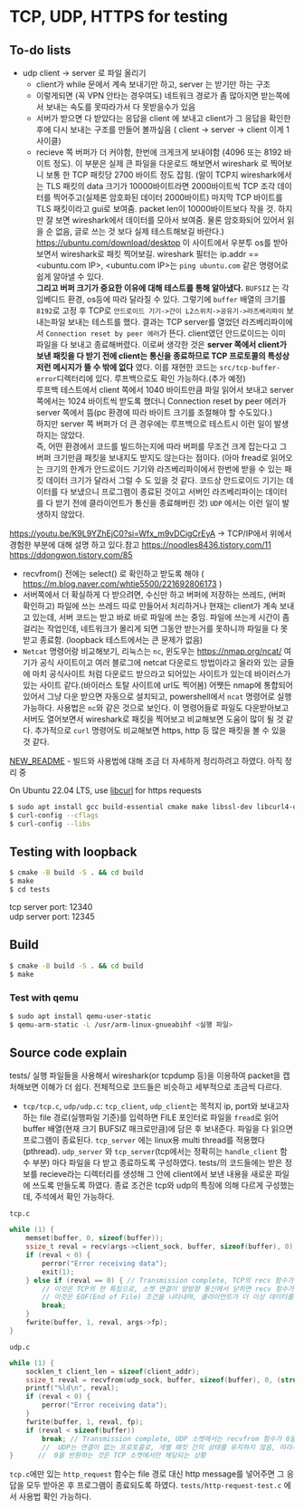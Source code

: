 # TCP, UDP, HTTPS for testing

## To-do lists
- udp client -> server 로 파일 올리기
    - client가 while 문에서 계속 보내기만 하고, server 는 받기만 하는 구조
    - 이렇게되면 (꼭 VPN 안타는 경우여도) 네트워크 경로가 좀 많아지면 받는쪽에서 보내는 속도를 못따라가서 다 못받을수가 있음
    - 서버가 받으면 다 받았다는 응답을 client 에 보내고 client가 그 응답을 확인한 후에 다시 보내는 구조를 만들어 볼까싶음 ( client -> server -> client 이게 1사이클)
    - recieve 쪽 버퍼가 더 커야함, 한번에 크게크게 보내야함 (4096 또는 8192 바이트 정도). 이 부분은 실제 큰 파일을 다운로드 해보면서 wireshark 로 찍어보니 보통 한 TCP 패킷당 2700 바이트 정도 잡힘. (말이 TCP지 wireshark에서는 TLS 패킷의 data 크기가 10000바이트라면 2000바이트씩 TCP 조각 데이터를 찍어주고(실제론 암호화된 데이터 2000바이트) 마지막 TCP 바이트를 TLS 패킷이라고 gui로 보여줌. packet len이 10000바이트보다 작을 것. 하지만 잘 보면 wireshark에서 데이터를 모아서 보여줌. 물론 암호화되어 있어서 읽을 순 없음, 글로 쓰는 것 보다 실제 테스트해보길 바란다.) https://ubuntu.com/download/desktop 이 사이트에서 우분투 os를 받아보면서 wireshark로 패킷 찍어보길. wireshark 필터는 ip.addr == <ubuntu.com IP>, <ubuntu.com IP>는 `ping ubuntu.com` 같은 명령어로 쉽게 알아낼 수 있다. \
    **그리고 버퍼 크기가 중요한 이유에 대해 테스트를 통해 알아냈다.** `BUFSIZ` 는 각 임베디드 환경, os등에 따라 달라질 수 있다. 그렇기에 `buffer` 배열의 크기를 `8192`로 고정 후 TCP로 `안드로이드 기기->간이 L2스위치->공유기->라즈베리파이` 보내는파일 보내는 테스트를 했다. 결과는 TCP server를 열었던 라즈베리파이에서 `Connection reset by peer 에러`가 뜬다. client였던 안드로이드는 이미 파일을 다 보내고 종료해버렸다. 이로써 생각한 것은 **server 쪽에서 client가 보낸 패킷을 다 받기 전에 client는 통신을 종료하므로 TCP 프로토콜의 특성상 저런 메시지가 뜰 수 밖에 없다** 였다. 이를 재현한 코드는 `src/tcp-buffer-error`디렉터리에 있다. 루프백으로도 확인 가능하다.(추가 예정)\
    루프백 테스트에서 client 쪽에서 1040 바이트만큼 파일 읽어서 보내고 server 쪽에서는 1024 바이트씩 받도록 했더니 Connection reset by peer 에러가 server 쪽에서 뜸(pc 환경에 따라 바이트 크기를 조절해야 할 수도있다.)\
    하지만 server 쪽 버퍼가 더 큰 경우에는 루프백으로 테스트시 이런 일이 발생하지는 않았다.\
    즉, 어떤 환경에서 코드를 빌드하는지에 따라 버퍼를 무조건 크게 잡는다고 그 버퍼 크기만큼 패킷을 보내지도 받지도 않는다는 점이다. (아마 fread로 읽어오는 크기의 한계가 안드로이드 기기와 라즈베리파이에서 한번에 받을 수 있는 패킷 데이터 크기가 달라서 그럴 수 도 있을 것 같다. 코드상 안드로이드 기기는 데이터를 다 보냈으니 프로그램이 종료된 것이고 서버인 라즈베리파이는 데이터를 다 받기 전에 클라이언트가 통신을 종료해버린 것) `UDP` 에서는 이런 일이 발생하지 않았다.

https://youtu.be/K9L9YZhEjC0?si=Wfx_m9vDCigCrEyA -> TCP/IP에서 위에서 경험한 부분에 대해 설명 하고 있다.참고
https://noodles8436.tistory.com/11  
https://ddongwon.tistory.com/85

- recvfrom() 전에는 select() 로 확인하고 받도록 해야 ( https://m.blog.naver.com/whtie5500/221692806173 )
- 서버쪽에서 더 확실하게 다 받으려면, 수신만 하고 버퍼에 저장하는 쓰레드, (버퍼 확인하고) 파일에 쓰는 쓰레드 따로 만들어서 처리하거나 현재는 client가 계속 보내고 있는데, 서버 코드는 받고 바로 바로 파일에 쓰는 중임. 파일에 쓰는게 시간이 좀 걸리는 작업인데, 네트워크가 몰리게 되면 그동안 받는거를 못하니까 파일을 다 못 받고 종료함. (loopback 테스트에서는 큰 문제가 없음)
- `Netcat` 명령어랑 비교해보기, 리눅스는 `nc`, 윈도우는 https://nmap.org/ncat/ 여기가 공식 사이트이고 여러 블로그에 netcat 다운로드 방법이라고 올라와 있는 글들에 마치 공식사이트 처럼 다운로드 받으라고 되어있는 사이트가 있는데 바이러스가 있는 사이트 같다.(바이러스 토탈 사이트에 url도 찍어봄) 어쨋든 nmap에 통합되어 있어서 그냥 다운 받으면 자동으로 설치되고, powershell에서 `ncat` 명령어로 실행 가능하다. 사용법은 `nc`와 같은 것으로 보인다. 이 명령어들로 파일도 다운받아보고 서버도 열어보면서 wireshark로 패킷을 찍어보고 비교해보면 도움이 많이 될 것 같다. 추가적으로 `curl` 명령어도 비교해보면 https, http 등 많은 패킷을 볼 수 있을 것 같다.

[NEW_README](NEW_README.md) - 빌드와 사용법에 대해 조금 더 자세하게 정리하려고 하였다. 아직 정리 중

On Ubuntu 22.04 LTS, use [libcurl](https://curl.se/libcurl/) for https requests
```bash
$ sudo apt install gcc build-essential cmake make libssl-dev libcurl4-openssl-dev gcc-arm-linux-gnueabihf
$ curl-config --cflags
$ curl-config --libs
```

## Testing with loopback

```bash
$ cmake -B build -S . && cd build
$ make
$ cd tests
```
tcp server port: 12340\
udp server port: 12345

## Build

```bash
$ cmake -B build -S . && cd build
$ make
```

### Test with qemu
```bash
$ sudo apt install qemu-user-static
$ qemu-arm-static -L /usr/arm-linux-gnueabihf <실행 파일>
```

## Source code explain
tests/ 실행 파일들을 사용해서 wireshark(or tcpdump 등)을 이용하여 packet을 캡처해보면 이해가 더 쉽다.
전체적으로 코드들은 비슷하고 세부적으로 조금씩 다르다.

- `tcp/tcp.c`, `udp/udp.c`: `tcp_client`, `udp_client`는 목적지 ip, port와 보내고자 하는 file 경로(실행파일 기준)를 입력하면 FILE 포인터로 파일을 `fread`로 읽어 buffer 배열(현재 크기 BUFSIZ 매크로만큼)에 담은 후 보내준다. 파일을 다 읽으면 프로그램이 종료된다. `tcp_server` 에는 linux용 multi thread를 적용했다(pthread). `udp_server` 와 `tcp_server`(tcp에서는 정확히는 `handle_client` 함수 부분) 마다 파일을 다 받고 종료하도록 구성하였다. tests/의 코드들에는 받은 정보를 recieve라는 디렉터리를 생성해 그 안에 client에서 보낸 내용을 새로운 파일에 쓰도록 만들도록 하였다. 종료 조건은 tcp와 udp의 특징에 의해 다르게 구성했는데, 주석에서 확인 가능하다.

`tcp.c`
```c
while (1) {
    memset(buffer, 0, sizeof(buffer));
    ssize_t reval = recv(args->client_sock, buffer, sizeof(buffer), 0);
    if (reval < 0) {
        perror("Error receiving data");
        exit(1);
    } else if (reval == 0) { // Transmission complete, TCP의 recv 함수가 0을 반환하는 경우는 일반적으로 송신자가 연결을 닫은 경우입니다.
        // 이것은 TCP의 한 특징으로, 소켓 연결이 양방향 통신에서 닫히면 recv 함수가 0을 반환합니다.
        // 이것은 EOF(End of File) 조건을 나타내며, 클라이언트가 더 이상 데이터를 전송하지 않고 연결을 종료했음을 의미합니다.
        break;
    }
    fwrite(buffer, 1, reval, args->fp);
}

```
`udp.c`
```c
while (1) {
    socklen_t client_len = sizeof(client_addr);
    ssize_t reval = recvfrom(udp_sock, buffer, sizeof(buffer), 0, (struct sockaddr *)&client_addr, &client_len);
    printf("%ld\n", reval);
    if (reval < 0) {
        perror("Error receiving data");
    }
    fwrite(buffer, 1, reval, fp);
    if (reval < sizeof(buffer))
        break; // Transmission complete, UDP 소켓에서는 recvfrom 함수가 0을 반환하는 경우는 없다.
        //  UDP는 연결이 없는 프로토콜로, 개별 패킷 간의 상태를 유지하지 않음, 따라서 recvfrom 함수는 항상 적어도 하나의 바이트를 수신하거나, 에러가 발생할 때 -1을 반환
}      //  0을 반환하는 것은 TCP 소켓에서만 해당되는 상황
```
`tcp.c`에만 있는 `http_request` 함수는 file 경로 대신 http message를 넣어주면 그 응답을 모두 받아온 후 프로그램이 종료되도록 하였다. `tests/http-request-test.c` 에서 사용법 확인 가능하다.
